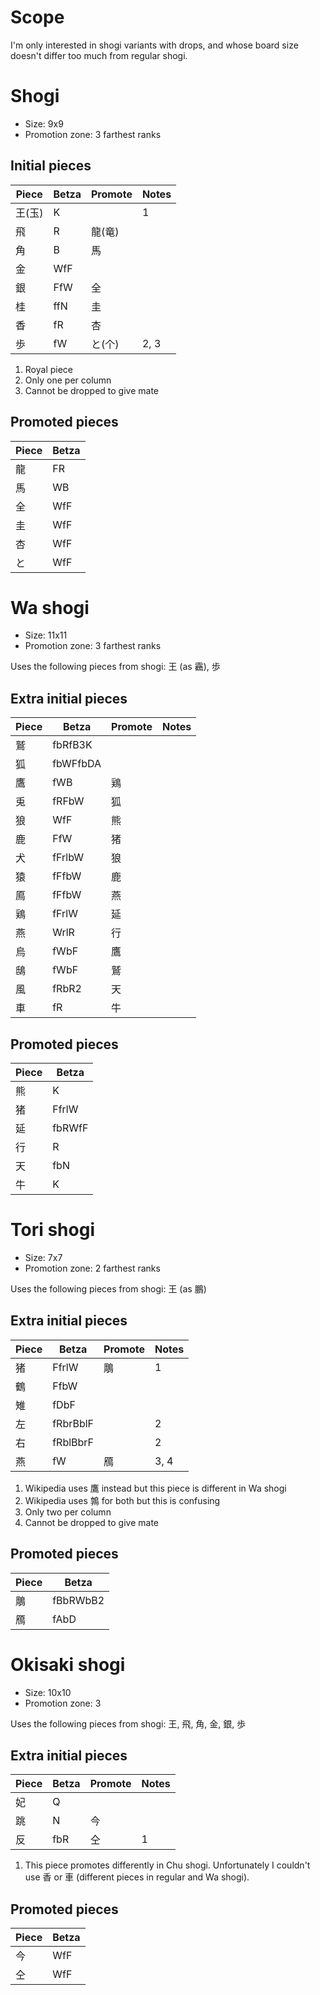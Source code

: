 # Scope

I'm only interested in shogi variants with drops, and whose board size doesn't
differ too much from regular shogi.


# Shogi

* Size: 9x9
* Promotion zone: 3 farthest ranks

## Initial pieces

| Piece | Betza | Promote | Notes |
| ----- | ----- | ------- | ----- |
| 王(玉)| K     |         | 1     |
| 飛    | R     | 龍(竜)  |       |
| 角    | B     | 馬      |       |
| 金    | WfF   |         |       |
| 銀    | FfW   | 全      |       |
| 桂    | ffN   | 圭      |       |
| 香    | fR    | 杏      |       |
| 歩    | fW    | と(个)  | 2, 3  |

1. Royal piece
2. Only one per column
3. Cannot be dropped to give mate

## Promoted pieces

| Piece | Betza |
| ----- | ----- |
| 龍    | FR    |
| 馬    | WB    |
| 全    | WfF   |
| 圭    | WfF   |
| 杏    | WfF   |
| と    | WfF   |


# Wa shogi

* Size: 11x11
* Promotion zone: 3 farthest ranks

Uses the following pieces from shogi: 王 (as 靏), 歩

## Extra initial pieces

| Piece | Betza    | Promote | Notes |
| ----- | -------- | ------- | ----- |
| 鷲    | fbRfB3K  |         |       |
| 狐    | fbWFfbDA |         |       |
| 鷹    | fWB      | 鶏      |       |
| 兎    | fRFbW    | 狐      |       |
| 狼    | WfF      | 熊      |       |
| 鹿    | FfW      | 猪      |       |
| 犬    | fFrlbW   | 狼      |       |
| 猿    | fFfbW    | 鹿      |       |
| 鳫    | fFfbW    | 燕      |       |
| 鶏    | fFrlW    | 延      |       |
| 燕    | WrlR     | 行      |       |
| 烏    | fWbF     | 鷹      |       |
| 鴟    | fWbF     | 鷲      |       |
| 風    | fRbR2    | 天      |       |
| 車    | fR       | 牛      |       |

## Promoted pieces

| Piece | Betza  |
| ----- | ------ |
| 熊    | K      | 
| 猪    | FfrlW  |
| 延    | fbRWfF |
| 行    | R      |
| 天    | fbN    |
| 牛    | K      |


# Tori shogi

* Size: 7x7
* Promotion zone: 2 farthest ranks

Uses the following pieces from shogi: 王 (as 鵬)

## Extra initial pieces

| Piece | Betza    | Promote | Notes |
| ----- | -------- | ------- | ----- |
| 猪    | FfrlW    | 鵰      | 1     |
| 鶴    | FfbW     |         |       |
| 雉    | fDbF     |         |       |
| 左    | fRbrBblF |         | 2     |
| 右    | fRblBbrF |         | 2     |
| 燕    | fW       | 鴈      | 3, 4  |

1. Wikipedia uses 鷹 instead but this piece is different in Wa shogi
2. Wikipedia uses 鶉 for both but this is confusing
3. Only two per column
4. Cannot be dropped to give mate

## Promoted pieces

| Piece | Betza    |
| ----- | -------- |
| 鵰    | fBbRWbB2 |
| 鴈    | fAbD     |


# Okisaki shogi

* Size: 10x10
* Promotion zone: 3

Uses the following pieces from shogi: 王, 飛, 角, 金, 銀, 歩

## Extra initial pieces

| Piece | Betza    | Promote | Notes |
| ----- | -------- | ------- | ----- |
| 妃    | Q        |         |       |
| 跳    | N        | 今      |       |
| 反    | fbR      | 仝      | 1     |

1. This piece promotes differently in Chu shogi. Unfortunately I couldn't use
香 or 車 (different pieces in regular and Wa shogi).

## Promoted pieces

| Piece | Betza |
| ----- | ----- |
| 今    | WfF   |
| 仝    | WfF   |
